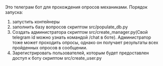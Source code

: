 Это телеграм бот для прохождения опросов механиками.
Порядок запуска:
1) запустить контейнеры
2) заполнить базу вопросов скриптом src/populate_db.py
3) Создать администратора скриптом src/create_manager.py(Свой telegram id можно узнать командой /chat в боте).
  Администратор тоже может проходить опросы, однако он получает результаты всех пройденных опросов в сообщении.
4) Зарегистрировать пользователей, которым будет предоставлен доступ к боту скриптом src/create_user.py
